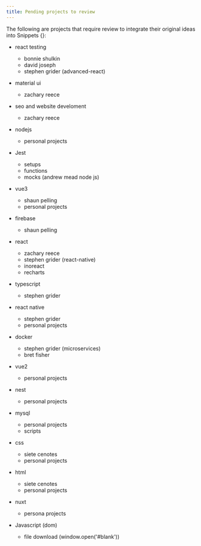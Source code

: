 ```yaml
---
title: Pending projects to review
---
```


The following are projects that require review to integrate
their original ideas into Snippets {}:

* react testing
    * bonnie shulkin
    * david joseph
    * stephen grider (advanced-react)
* material ui 
    * zachary reece
* seo and website develoment
    * zachary reece
* nodejs
    * personal projects
* Jest
    * setups
    * functions
    * mocks (andrew mead node js)
* vue3 
    * shaun pelling
    * personal projects
* firebase
    * shaun pelling
* react
    * zachary reece
    * stephen grider (react-native)
    * inoreact
    * recharts
* typescript
    * stephen grider
* react native
    * stephen grider
    * personal projects
* docker
    * stephen grider (microservices)
    * bret fisher
* vue2
    * personal projects
* nest
    * personal projects
* mysql 
    * personal projects
    * scripts
* css
    * siete cenotes
    * personal projects
* html
    * siete cenotes
    * personal projects
* nuxt  
    * persona projects
  
* Javascript (dom)
    * file download (window.open('#blank'))
    

